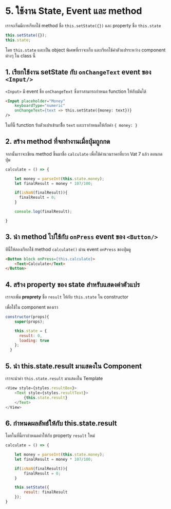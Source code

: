 # 5. ใช้งาน State, Event และ method

เราจะเริ่มมีการเรียกใช้ method ชื่อ `this.setState({})` และ property ชื่อ `this.state`

```js
this.setState({});
this.state;
```
โดย `this.state` และเป็น object พิเศษที่เราจะเก็บ และเรียกใช้ค่าตัวแปรระหว่าง component ต่างๆ ใน class นี้

## 1. เรียกใช้งาน setState กับ `onChangeText` event ของ `<Input/>`

`<Input>` มี event ชื่อ `onChangeText` ซึ่งเราสามารถกำหนด function ให้กับมันได้ 

```html
<Input placeholder="Money" 
    keyboardType="numeric" 
    onChangeText={text => this.setState({money: text})}
/>
```

ในที่นี้ function รับตัวแปรเข้ามาชืื่อ `text` และเรากำหนดให้กับค่า `{ money: }`

## 2. สร้าง method ที่จะทำงานเมื่อปุ่มถูกกด

จากนั้นเราจะเขียน method ขึ้นมาชื่อ `calculate` เพื่อใช้คำนวนราคาที่บวก Vat 7 แล้ว ตอนกดปุ่ม 

```js
calculate = () => {

    let money = parseInt(this.state.money);
    let finalResult = money * 107/100;

    if(isNaN(finalResult)){
      finalResult = 0;
    }

    console.log(finalResult);

}
```

## 3. นำ method ไปใช้กับ `onPress` event ของ `<Button/>`

ทีนี้ให้ลองเรียกใช้ method `calculate()` ผ่าน event `onPress` ของปุ่มดู

```html
<Button block onPress={this.calculate}>
    <Text>Calculate</Text>
</Button>
```

## 4. สร้าง property ของ state สำหรับแสดงค่าตัวแปร

เราจะเพิ่ม **proprety** ชื่อ `result` ให้กับ `this.state` ใน constructor

เพื่อใช้ใน component ของเรา

```js
constructor(props){
    super(props);

    this.state = {
      result: 0,
      loading: true
    };
  }
```

## 5. นำ this.state.result มาแสดงใน Component 


เราจะนำค่า `this.state.result` มาแสดงใน Template 

```js
<View style={styles.resultBox}>
    <Text style={styles.resultText}>        
        {this.state.result}
    </Text>
</View>
```

## 6. กำหนดผลลัพธ์ให้กับ this.state.result

โดยในที่นี้เรากำหนดค่าให้กับ property `result` ใหม่

```js
calculate = () => {

    let money = parseInt(this.state.money);
    let finalResult = money * 107/100;

    if(isNaN(finalResult)){
        finalResult = 0;
    }

    this.setState({
        result: finalResult
    });
}
```



